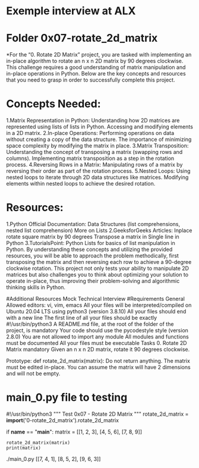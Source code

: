 # Exemple interview at ALX
# Folder 0x07-rotate_2d_matrix

*For the “0. Rotate 2D Matrix” project, you are tasked with implementing an in-place algorithm to rotate an n x n 2D matrix by 90 degrees clockwise. This challenge requires a good understanding of matrix manipulation and in-place operations in Python. Below are the key concepts and resources that you need to grasp in order to successfully complete this project.

# Concepts Needed:
1.Matrix Representation in Python:
Understanding how 2D matrices are represented using lists of lists in Python.
Accessing and modifying elements in a 2D matrix.
2.In-place Operations:
Performing operations on data without creating a copy of the data structure.
The importance of minimizing space complexity by modifying the matrix in place.
3.Matrix Transposition:
Understanding the concept of transposing a matrix (swapping rows and columns).
Implementing matrix transposition as a step in the rotation process.
4.Reversing Rows in a Matrix:
Manipulating rows of a matrix by reversing their order as part of the rotation process.
5.Nested Loops:
Using nested loops to iterate through 2D data structures like matrices.
Modifying elements within nested loops to achieve the desired rotation.


# Resources:
1.Python Official Documentation:
Data Structures (list comprehensions, nested list comprehension)
More on Lists
2.GeeksforGeeks Articles:
Inplace rotate square matrix by 90 degrees
Transpose a matrix in Single line in Python
3.TutorialsPoint:
Python Lists for basics of list manipulation in Python.
By understanding these concepts and utilizing the provided resources, you will be able to approach the problem methodically, first transposing the matrix and then reversing each row to achieve a 90-degree clockwise rotation. This project not only tests your ability to manipulate 2D matrices but also challenges you to think about optimizing your solution to operate in-place, thus improving their problem-solving and algorithmic thinking skills in Python.

#Additional Resources
Mock Technical Interview
#Requirements
General
Allowed editors: vi, vim, emacs
All your files will be interpreted/compiled on Ubuntu 20.04 LTS using python3 (version 3.8.10)
All your files should end with a new line
The first line of all your files should be exactly #!/usr/bin/python3
A README.md file, at the root of the folder of the project, is mandatory
Your code should use the pycodestyle style (version 2.8.0)
You are not allowed to import any module
All modules and functions must be documented
All your files must be executable
Tasks
0. Rotate 2D Matrix
mandatory
Given an n x n 2D matrix, rotate it 90 degrees clockwise.

Prototype: def rotate_2d_matrix(matrix):
Do not return anything. The matrix must be edited in-place.
You can assume the matrix will have 2 dimensions and will not be empty.
# main_0.py file to testing
#!/usr/bin/python3
"""
Test 0x07 - Rotate 2D Matrix
"""
rotate_2d_matrix = __import__('0-rotate_2d_matrix').rotate_2d_matrix

if __name__ == "__main__":
    matrix = [[1, 2, 3],
              [4, 5, 6],
              [7, 8, 9]]

    rotate_2d_matrix(matrix)
    print(matrix)

 ./main_0.py
[[7, 4, 1],
[8, 5, 2],
[9, 6, 3]]
